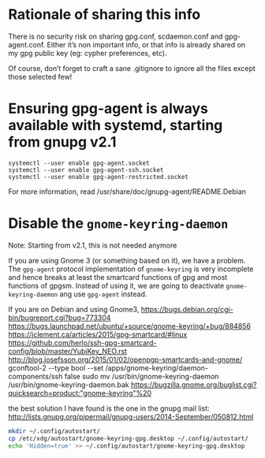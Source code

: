 # Rationale of sharing this info

There is no security risk on sharing gpg.conf, scdaemon.conf and gpg-agent.conf.
Either it’s non important info, or that info is already shared on my gpg public
key (eg: cypher preferences, etc).

Of course, don’t forget to craft a sane .gitignore to ignore all the files
except those selected few!


# Ensuring gpg-agent is always available with systemd, starting from gnupg v2.1

```
systemctl --user enable gpg-agent.socket
systemctl --user enable gpg-agent-ssh.socket
systemctl --user enable gpg-agent-restricted.socket
```

For more information, read /usr/share/doc/gnupg-agent/README.Debian


# Disable the `gnome-keyring-daemon`

Note: Starting from v2.1, this is not needed anymore

If you are using Gnome 3 (or something based on it), we have a problem. The
`gpg-agent` protocol implementation of `gnome-keyring` is very incomplete and
hence breaks at least the smartcard functions of gpg and most functions of
gpgsm. Instead of using it, we are going to deactivate `gnome-keyring-daemon`
ang use `gpg-agent` instead.

If you are on Debian and using Gnome3,
https://bugs.debian.org/cgi-bin/bugreport.cgi?bug=773304
https://bugs.launchpad.net/ubuntu/+source/gnome-keyring/+bug/884856
https://jclement.ca/articles/2015/gpg-smartcard/#linux
https://github.com/herlo/ssh-gpg-smartcard-config/blob/master/YubiKey_NEO.rst
http://blog.josefsson.org/2015/01/02/openpgp-smartcards-and-gnome/
gconftool-2 --type bool --set /apps/gnome-keyring/daemon-components/ssh false
sudo mv /usr/bin/gnome-keyring-daemon /usr/bin/gnome-keyring-daemon.bak
https://bugzilla.gnome.org/buglist.cgi?quicksearch=product:"gnome-keyring"%20

the best solution I have found is the one in the gnupg mail list:
http://lists.gnupg.org/pipermail/gnupg-users/2014-September/050812.html

```bash
mkdir ~/.config/autostart/
cp /etc/xdg/autostart/gnome-keyring-gpg.desktop ~/.config/autostart/
echo 'Hidden=true' >> ~/.config/autostart/gnome-keyring-gpg.desktop
```
